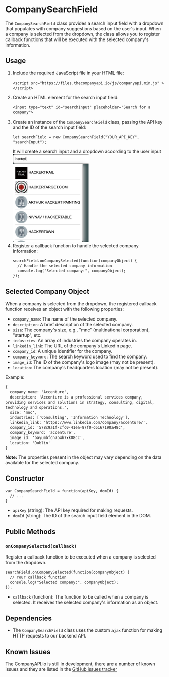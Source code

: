 <html>
<body>
  <h1>CompanySearchField</h1>
  <p>The <code>CompanySearchField</code> class provides a search input field with a dropdown that populates with company suggestions based on the user's input. When a company is selected from the dropdown, the class allows you to register callback functions that will be executed with the selected company's information.</p>

  <h2>Usage</h2>
  <ol>
    <li>Include the required JavaScript file in your HTML file:
        <pre><code>&lt;script src="https://files.thecompanyapi.io/js/companyapi.min.js" &gt;&lt;/script&gt;</code></pre>
    </li>
    <li>Create an HTML element for the search input field:
      <pre><code>&lt;input type="text" id="searchInput" placeholder="Search for a company"&gt;</code></pre>
    </li>
    <li>Create an instance of the <code>CompanySearchField</code> class, passing the API key and the ID of the search input field:
      <pre><code>let searchField = new CompanySearchField("YOUR_API_KEY", "searchInput");</code></pre>
      It will create a search input and a dropdown according to the user input<br>
      <img src="searchbar.png" alt="Search Bar Image" style="width: 50%; height: 50%;">
    </li>
    <li>Register a callback function to handle the selected company information:
      <pre><code>searchField.onCompanySelected(function(companyObject) {
  // Handle the selected company information
  console.log("Selected company:", companyObject);
});</code></pre>
    </li>
  </ol>

  <h2>Selected Company Object</h2>
  <p>When a company is selected from the dropdown, the registered callback function receives an object with the following properties:</p>
  <ul>
    <li><code>company_name</code>: The name of the selected company.</li>
    <li><code>description</code>: A brief description of the selected company.</li>
    <li><code>size</code>: The company's size, e.g., "mnc" (multinational corporation), "startup", etc.</li>
    <li><code>industries</code>: An array of industries the company operates in.</li>
    <li><code>linkedin_link</code>: The URL of the company's LinkedIn page.</li>
    <li><code>company_id</code>: A unique identifier for the company.</li>
    <li><code>company_keyword</code>: The search keyword used to find the company.</li>
    <li><code>image_id</code>: The ID of the company's logo image (may not be present).</li>
    <li><code>location</code>: The company's headquarters location (may not be present).</li>
  </ul>

  <p>Example:</p>
  <pre><code>{
  company_name: 'Accenture',
  description: 'Accenture is a professional services company, providing services and solutions in strategy, consulting, digital, technology and operations.',
  size: 'mnc',
  industries: ['Consulting', 'Information Technology'],
  linkedin_link: 'https://www.linkedin.com/company/accenture/',
  company_id: '578c9a1f-cfc0-41ea-87f0-c6167190a48c',
  company_keyword: 'accenture',
  image_id: 'bayumbfcn7b4h7xk08cc',
  location: 'Dublin'
}</code></pre>

  <p><strong>Note:</strong> The properties present in the object may vary depending on the data available for the selected company.</p>

  <h2>Constructor</h2>
  <pre><code>var CompanySearchField = function(apiKey, domId) {
  // ...
}</code></pre>
  <ul>
    <li><code>apiKey</code> (string): The API key required for making requests.</li>
    <li><code>domId</code> (string): The ID of the search input field element in the DOM.</li>
  </ul>

  <h2>Public Methods</h2>
  <h3><code>onCompanySelected(callback)</code></h3>
  <p>Register a callback function to be executed when a company is selected from the dropdown.</p>
  <pre><code>searchField.onCompanySelected(function(companyObject) {
  // Your callback function
  console.log("Selected company:", companyObject);
});</code></pre>
  <ul>
    <li><code>callback</code> (function): The function to be called when a company is selected. It receives the selected company's information as an object.</li>
  </ul>

  <!-- <h2>Internal Functions</h2>
  <p>The following functions are used internally by the <code>CompanySearchField</code> class:</p>
  <ul>
    <li><code>addPrefix(imageId)</code>: Returns the URL for the company logo image based on the provided image ID. If no image ID is provided, it returns a placeholder image URL.</li>
    <li><code>debounce(func, delay)</code>: A debounce function that limits the rate of function calls. It is used to debounce the search function to prevent excessive API calls when the user is typing.</li>
    <li><code>performSearch(apiKey)</code>: Performs the search based on the user input and populates the dropdown with results. It calls the AWS Lambda function to retrieve search results.</li>
    <li><code>populateDropdown(list, apiKey)</code>: Populates the dropdown with the list of companies returned from the Lambda function. It creates a clickable list item for each company, with the company logo, name, and an event listener to handle the selection.</li>
    <li><code>closeDropdownOutside(event)</code>: Closes the dropdown if the user clicks outside of the dropdown and the search input field.</li>
    <li><code>handle_click(companyName, apiKey)</code>: Handles the click event on a company in the dropdown by retrieving the company's information from the Lambda API.</li>
    <li><code>clearDropdown()</code>: Clears the dropdown and removes it from the DOM.</li>
    <li><code>handleCompanySelected(companyObject)</code>: Executes the registered callback functions with the selected company's information.</li>
  </ul> -->

  <h2>Dependencies</h2>
  <ul>
    <li>The <code>CompanySearchField</code> class uses the custom <code>ajax</code> function for making HTTP requests to our backend API.</li>
  </ul>

  <h2>Known Issues</h2>
  The CompanyAPI.io is still in development, there are a number of known issues and they are listed in the <a href="https://github.com/hackertrail/scoutapi/issues">GitHub issues tracker</a>
</body>
</html>
